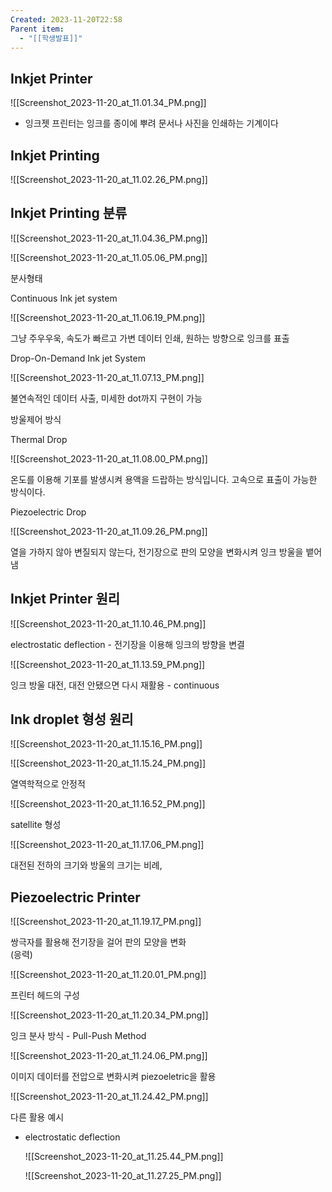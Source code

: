 ```yaml
---
Created: 2023-11-20T22:58
Parent item:
  - "[[학생발표]]"
---
```

## Inkjet Printer

![[Screenshot_2023-11-20_at_11.01.34_PM.png]]

- 잉크젯 프린터는 잉크를 종이에 뿌려 문서나 사진을 인쇄하는 기계이다

## Inkjet Printing

![[Screenshot_2023-11-20_at_11.02.26_PM.png]]

## Inkjet Printing 분류

![[Screenshot_2023-11-20_at_11.04.36_PM.png]]

![[Screenshot_2023-11-20_at_11.05.06_PM.png]]

분사형태

Continuous Ink jet system

![[Screenshot_2023-11-20_at_11.06.19_PM.png]]

그냥 주우우욱, 속도가 빠르고 가변 데이터 인쇄, 원하는 방향으로 잉크를 표출

Drop-On-Demand Ink jet System

![[Screenshot_2023-11-20_at_11.07.13_PM.png]]

불연속적인 데이터 사출, 미세한 dot까지 구현이 가능

방울제어 방식

Thermal Drop

![[Screenshot_2023-11-20_at_11.08.00_PM.png]]

온도를 이용해 기포를 발생시켜 용액을 드랍하는 방식입니다. 고속으로 표출이 가능한 방식이다.

Piezoelectric Drop

![[Screenshot_2023-11-20_at_11.09.26_PM.png]]

열을 가하지 않아 변질되지 않는다, 전기장으로 판의 모양을 변화시켜 잉크 방울을 뱉어냄

## Inkjet Printer 원리

![[Screenshot_2023-11-20_at_11.10.46_PM.png]]

electrostatic deflection - 전기장을 이용해 잉크의 방향을 변결

![[Screenshot_2023-11-20_at_11.13.59_PM.png]]

잉크 방울 대전, 대전 안됐으면 다시 재활용 - continuous

## Ink droplet 형성 원리

![[Screenshot_2023-11-20_at_11.15.16_PM.png]]

![[Screenshot_2023-11-20_at_11.15.24_PM.png]]

열역학적으로 안정적

![[Screenshot_2023-11-20_at_11.16.52_PM.png]]

satellite 형성

![[Screenshot_2023-11-20_at_11.17.06_PM.png]]

대전된 전하의 크기와 방울의 크기는 비례,

## Piezoelectric Printer

![[Screenshot_2023-11-20_at_11.19.17_PM.png]]

쌍극자를 활용해 전기장을 걸어 판의 모양을 변화  
(응력)  

![[Screenshot_2023-11-20_at_11.20.01_PM.png]]

프린터 헤드의 구성

![[Screenshot_2023-11-20_at_11.20.34_PM.png]]

잉크 분사 방식 - Pull-Push Method

![[Screenshot_2023-11-20_at_11.24.06_PM.png]]

이미지 데이터를 전압으로 변화시켜 piezoeletric을 활용

![[Screenshot_2023-11-20_at_11.24.42_PM.png]]

다른 활용 예시

- electrostatic deflection
    
    ![[Screenshot_2023-11-20_at_11.25.44_PM.png]]
    
    ![[Screenshot_2023-11-20_at_11.27.25_PM.png]]